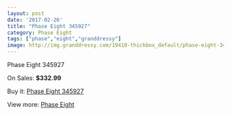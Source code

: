 ```yaml
---
layout: post
date: '2017-02-26'
title: "Phase Eight 345927"
category: Phase Eight
tags: ["phase","eight","granddressy"]
image: http://img.granddressy.com/19410-thickbox_default/phase-eight-345927.jpg
---
```

Phase Eight 345927

On Sales: **$332.99**
<a href="https://www.granddressy.com/en/phase-eight/18393-phase-eight-345927.html"><amp-img layout="responsive" width="600" height="600" src="//img.granddressy.com/19410-thickbox_default/phase-eight-345927.jpg" alt="Phase Eight 345927 0" /></a>

Buy it: [Phase Eight 345927](https://www.granddressy.com/en/phase-eight/18393-phase-eight-345927.html "Phase Eight 345927")

View more: [Phase Eight](https://www.granddressy.com/en/158-phase-eight "Phase Eight")